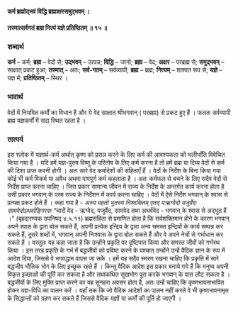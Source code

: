 #### कर्म ब्रह्मोद्भवं विद्धि ब्रह्माक्षरसमुद्भवम् ।
#### तस्मात्सर्वगतं ब्रह्म नित्यं यज्ञे प्रतिष्ठितम् ॥ १५ ॥

### शब्दार्थ

**कर्म** – कर्म; **ब्रह्म** – वेदों से; **उद्भवम्** – उत्पन्न; **विद्धि** – जानो; **ब्रह्म** – वेद; **अक्षर** – परब्रह्म से; **समुद्भवम्** – साक्षात् प्रकट हुआ; **तस्मात्** – अतः; **सर्व-गतम्** – सर्वव्यापी; **ब्रह्म** – ब्रह्म; **नित्यम्** – शाश्वत रूप से; **यज्ञे** – यज्ञ में; **प्रतिष्ठितम्** – स्थिर ।

### भावार्थ

वेदों में नियमित कर्मों का विधान है और ये वेद साक्षात् श्रीभगवान् ( परब्रह्म) से प्रकट हुए हैं । फलतः सर्वव्यापी ब्रह्म यज्ञकर्मों में सदा स्थित रहता है ।

### तात्पर्य

इस श्लोक में यज्ञार्थ-कर्म अर्थात् कृष्ण को प्रसन्न करने के लिए कर्म की आवश्यकता को भलीभाँति विवेचित किया गया है । यदि हमें यज्ञ-पुरुष विष्णु के परितोष के लिए कर्म करना है तो हमें ब्रह्म या दिव्य वेदों से कर्म की दिशा प्राप्त करनी होगी । अतः सारे वेद कर्मादेशों की संहिताएँ हैं । वेदों के निर्देश के बिना किया गया कोई भी कर्म विकर्म या अवैध अथवा पापपूर्ण कर्म कहलाता है । अतः कर्मफल से बचने के लिए सदैव वेदों से निर्देश प्राप्त करना चाहिए । जिस प्रकार सामान्य जीवन में राज्य के निर्देश के अन्तर्गत कार्य करना होता है उसी प्रकार भगवान् के परम राज्य के निर्देशन में कार्य करना चाहिए । वेदों में ऐसे निर्देश भगवान् के श्वास से प्रत्यक्ष प्रकट होते हैं । कहा गया है - *अस्य महतो भूतस्य निश्वसितम् एतद् यऋग्वेदो यजुर्वेदः सामवेदोऽथर्वाङ्गिरसः* “चारों वेद - ऋग्वेद, यजुर्वेद, सामवेद तथा अथर्ववेद - भगवान् के श्वास से अद्भुत हैं ।” (बृहदारण्यक उपनिषद् ४.५.११) ब्रह्मसंहिता से प्रमाणित होता है कि सर्वशक्तिमान होने के कारण भगवान् अपने श्वास के द्वारा बोल सकते हैं, अपनी प्रत्येक इन्द्रिय के द्वारा अन्य समस्त इन्द्रियों के कार्य सम्पन्न कर सकते हैं, दूसरे शब्दों में, भगवान् अपनी निःश्वास के द्वारा बोल सकते हैं और वे अपने नेत्रों से गर्भाधान कर सकते हैं । वस्तुतः यह कहा जाता है कि उन्होंने प्रकृति पर दृष्टिपात किया और समस्त जीवों को गर्भस्थ किया । इस तरह प्रकृति के गर्भ में बद्धजीवों को प्रविष्ट करने के पश्चात् उन्होंने उन्हें वैदिक ज्ञान के रूप में आदेश दिया, जिससे वे भगवद्धाम वापस जा सकें । हमें यह सदैव स्मरण रखना चाहिए कि प्रकृति में सारे बद्धजीव भौतिक भोग के लिए इच्छुक रहते हैं । किन्तु वैदिक आदेश इस प्रकार बनाये गये हैं कि मनुष्य अपनी विकृत इच्छाओं की पूर्ति कर सकता है और तथाकथित सुखभोग पूरा करके भगवान् के पास लौट सकता है । बद्धजीवों के लिए मुक्ति प्राप्त करने का यह सुनहरा अवसर होता है, अतः उन्हें चाहिए कि कृष्णभावनाभावित होकर यज्ञ-विधि का पालन करें । यहाँ तक कि जो वैदिक आदेशों का पालन नहीं करते वे भी कृष्णभावनामृत के सिद्धान्तों को ग्रहण कर सकते हैं जिससे वैदिक यज्ञों या कर्मों की पूर्ति हो जाएगी ।